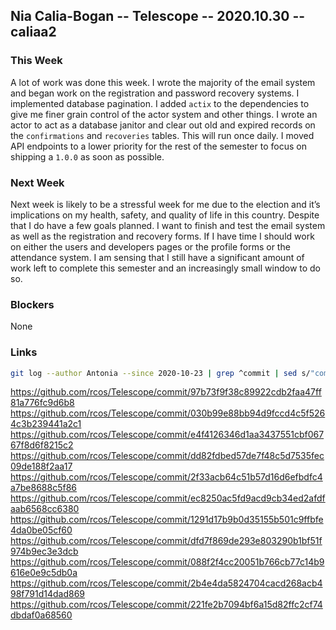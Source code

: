 ## Nia Calia-Bogan -- Telescope -- 2020.10.30 -- caliaa2

### This Week

A lot of work was done this week. I wrote the majority of the email system and began work on the registration and password recovery systems. I implemented database pagination. I added `actix` to the dependencies to give me finer grain control of the actor system and other things. I wrote an actor to act as a database janitor and clear out old and expired records on the `confirmations` and `recoveries` tables. This will run once daily. I moved API endpoints to a lower priority for the rest of the semester to focus on shipping a `1.0.0` as soon as possible.

### Next Week

Next week is likely to be a stressful week for me due to the election and it’s implications on my health, safety, and quality of life in this country. Despite that I do have a few goals planned. I want to finish and test the email system as well as the registration and recovery forms. If I have time I should work on either the users and developers pages or the profile forms or the attendance system. I am sensing that I still have a significant amount of work left to complete this semester and an increasingly small window to do so.

### Blockers

None 

### Links

```bash
git log --author Antonia --since 2020-10-23 | grep ^commit | sed s/"commit"/"https:\/\/github.com\/rcos\/Telescope\/commit\/"/
```

https://github.com/rcos/Telescope/commit/97b73f9f38c89922cdb2faa47ff81a776fc9d6b8
https://github.com/rcos/Telescope/commit/030b99e88bb94d9fccd4c5f5264c3b239441a2c1
https://github.com/rcos/Telescope/commit/e4f4126346d1aa3437551cbf06767f8d6f8215c2
https://github.com/rcos/Telescope/commit/dd82fdbed57de7f48c5d7535fec09de188f2aa17
https://github.com/rcos/Telescope/commit/2f33acb64c51b57d16d6efbdfc4a7be8688c5f86
https://github.com/rcos/Telescope/commit/ec8250ac5fd9acd9cb34ed2afdfaab6568cc6380
https://github.com/rcos/Telescope/commit/1291d17b9b0d35155b501c9ffbfe4da0be05cf60
https://github.com/rcos/Telescope/commit/dfd7f869de293e803290b1bf51f974b9ec3e3dcb
https://github.com/rcos/Telescope/commit/088f2f4cc20051b766cb77c14b9616e0e9c5db0a
https://github.com/rcos/Telescope/commit/2b4e4da5824704cacd268acb498f791d14dad869
https://github.com/rcos/Telescope/commit/221fe2b7094bf6a15d82ffc2cf74dbdaf0a68560